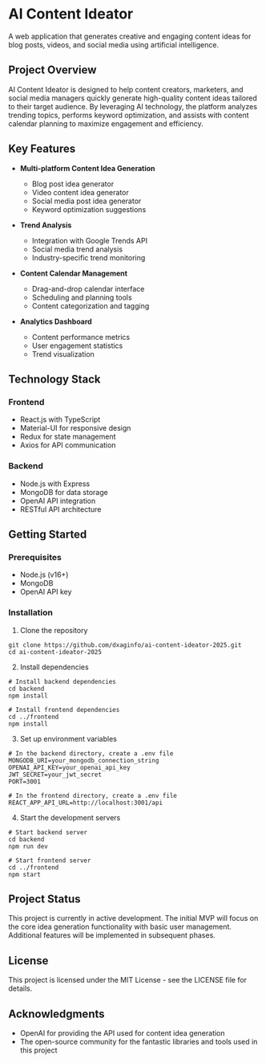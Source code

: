 # AI Content Ideator

A web application that generates creative and engaging content ideas for blog posts, videos, and social media using artificial intelligence.

## Project Overview

AI Content Ideator is designed to help content creators, marketers, and social media managers quickly generate high-quality content ideas tailored to their target audience. By leveraging AI technology, the platform analyzes trending topics, performs keyword optimization, and assists with content calendar planning to maximize engagement and efficiency.

## Key Features

- **Multi-platform Content Idea Generation**
  - Blog post idea generator
  - Video content idea generator
  - Social media post idea generator
  - Keyword optimization suggestions

- **Trend Analysis**
  - Integration with Google Trends API
  - Social media trend analysis
  - Industry-specific trend monitoring

- **Content Calendar Management**
  - Drag-and-drop calendar interface
  - Scheduling and planning tools
  - Content categorization and tagging

- **Analytics Dashboard**
  - Content performance metrics
  - User engagement statistics
  - Trend visualization

## Technology Stack

### Frontend
- React.js with TypeScript
- Material-UI for responsive design
- Redux for state management
- Axios for API communication

### Backend
- Node.js with Express
- MongoDB for data storage
- OpenAI API integration
- RESTful API architecture

## Getting Started

### Prerequisites
- Node.js (v16+)
- MongoDB
- OpenAI API key

### Installation
1. Clone the repository
```
git clone https://github.com/dxaginfo/ai-content-ideator-2025.git
cd ai-content-ideator-2025
```

2. Install dependencies
```
# Install backend dependencies
cd backend
npm install

# Install frontend dependencies
cd ../frontend
npm install
```

3. Set up environment variables
```
# In the backend directory, create a .env file
MONGODB_URI=your_mongodb_connection_string
OPENAI_API_KEY=your_openai_api_key
JWT_SECRET=your_jwt_secret
PORT=3001

# In the frontend directory, create a .env file
REACT_APP_API_URL=http://localhost:3001/api
```

4. Start the development servers
```
# Start backend server
cd backend
npm run dev

# Start frontend server
cd ../frontend
npm start
```

## Project Status

This project is currently in active development. The initial MVP will focus on the core idea generation functionality with basic user management. Additional features will be implemented in subsequent phases.

## License

This project is licensed under the MIT License - see the LICENSE file for details.

## Acknowledgments

- OpenAI for providing the API used for content idea generation
- The open-source community for the fantastic libraries and tools used in this project